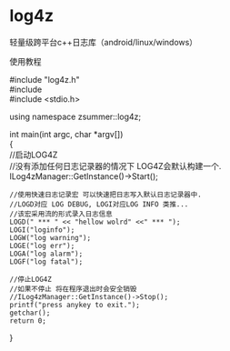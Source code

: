 # log4z
轻量级跨平台c++日志库（android/linux/windows）


使用教程

#include "log4z.h"  
#include <iostream>  
#include <stdio.h>  
  
using namespace zsummer::log4z;  
          
int main(int argc, char *argv[])  
{  
    //启动LOG4Z  
    //没有添加任何日志记录器的情况下 LOG4Z会默认构建一个.  
    ILog4zManager::GetInstance()->Start();  
          
    //使用快速日志记录宏 可以快速把日志写入默认日志记录器中.  
    //LOGD对应 LOG DEBUG, LOGI对应LOG INFO 类推...  
    //该宏采用流的形式录入日志信息  
    LOGD(" *** " << "hellow wolrd" <<" *** ");  
    LOGI("loginfo");  
    LOGW("log warning");  
    LOGE("log err");  
    LOGA("log alarm");  
    LOGF("log fatal");  
   
    //停止LOG4Z   
    //如果不停止 将在程序退出时会安全销毁  
    //ILog4zManager::GetInstance()->Stop();  
    printf("press anykey to exit.");  
    getchar();  
    return 0;  
}  
